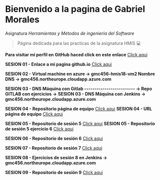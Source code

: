# Bienvenido a la pagina de Gabriel Morales

Asignatura _Herramientas y Métodos de ingenieria del Software_

>Página dedicada para las 
>practicas de la asignatura HMIS 
:computer:

**Para visitar mi perfil en GitHub haced click en este enlace** <a href= "https://github.com/gmc456"> Click aqui</a>

**SESION 01 - Enlace a mi pagina github.io** <a href= "https://gmc456.github.io"> Click aqui</a>

**SESION 02 - Virtual machine en azure -> gmc456-hmis18-vm2 Nombre DNS -> gmc456.northeurope.cloudapp.azure.com**

**SESION 03 - DNS Máquina con Gitlab ------------------------- -> Repo GITLAB con ejercicios ->**
**SESION 03 - DNS Máquina con Jenkins -> gmc456.northeurope.cloudapp.azure.com** 

**SESION 04 - Repositorio página de equipo** <a href= "https://github.com/gmc456/najjary-morales"> Click aqui</a>
**SESION 04 - URL página de equipo** <a href= "https://github.com/gmc456/najjary-morales"> Click aqui</a>

**SESION 05 - Repositorio de sesión 5** <a href= "https://github.com/gmc456/Sesion05gmc456"> Click aqui</a>
**SESION 05 - Repositorio de sesión 5 ejercicio 6** <a href= "https://github.com/gmc456/Ejercicio6Sesion05"> Click aqui</a>


**SESION 06 - Repositorio de sesión 6** <a href= "https://github.com/gmc456/Sesion06"> Click aqui</a>

**SESION 07 - Repositorio de sesión 7** <a href= "https://github.com/gmc456/Sesion05gmc456"> Click aqui</a>

**SESION 08 - Ejercicios de sesión 8 en Jenkins -> gmc456.northeurope.cloudapp.azure.com** 

**SESION 09 - Repositorio de sesión 9** <a href= "https://github.com/gmc456/login-site"> Click aqui</a>
